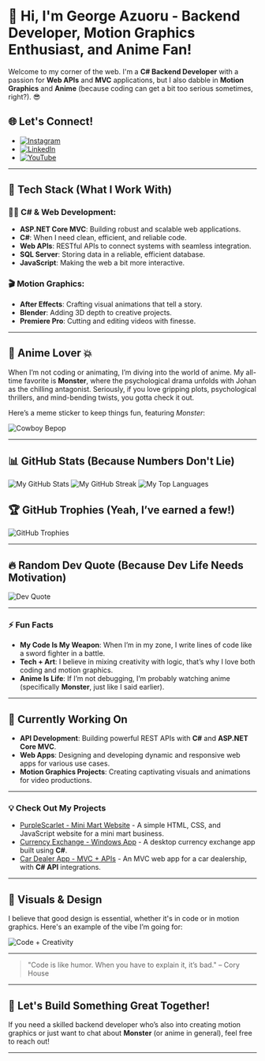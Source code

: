 # 👋 Hi, I'm George Azuoru - Backend Developer, Motion Graphics Enthusiast, and Anime Fan!

Welcome to my corner of the web. I'm a **C# Backend Developer** with a passion for **Web APIs** and **MVC** applications, but I also dabble in **Motion Graphics** and **Anime** (because coding can get a bit too serious sometimes, right?). 😎

## 🌐 Let's Connect!
- [![Instagram](https://img.shields.io/badge/Instagram-%23E4405F.svg?logo=Instagram&logoColor=white)](https://www.instagram.com/playz_a.e/)
- [![LinkedIn](https://img.shields.io/badge/LinkedIn-%230077B5.svg?logo=linkedin&logoColor=white)](https://linkedin.com/in/icpplayz/)
- [![YouTube](https://img.shields.io/badge/YouTube-%23FF0000.svg?logo=YouTube&logoColor=white)](https://www.youtube.com/@IcpPlayz)

---

## 🚀 Tech Stack (What I Work With)

### 🧑‍💻 **C# & Web Development**:
- **ASP.NET Core MVC**: Building robust and scalable web applications.
- **C#**: When I need clean, efficient, and reliable code.
- **Web APIs**: RESTful APIs to connect systems with seamless integration.
- **SQL Server**: Storing data in a reliable, efficient database.
- **JavaScript**: Making the web a bit more interactive.

### 🎬 **Motion Graphics**:
- **After Effects**: Crafting visual animations that tell a story.
- **Blender**: Adding 3D depth to creative projects.
- **Premiere Pro**: Cutting and editing videos with finesse.

---

## 🎥 Anime Lover 💥
When I’m not coding or animating, I’m diving into the world of anime. My all-time favorite is **Monster**, where the psychological drama unfolds with Johan as the chilling antagonist. Seriously, if you love gripping plots, psychological thrillers, and mind-bending twists, you gotta check it out.

Here’s a meme sticker to keep things fun, featuring *Monster*:

![Cowboy Bepop](https://media.giphy.com/media/v1.Y2lkPTc5MGI3NjExZnNsMG9ndWdlYnlidWg2YWZxaDVrdW8wM2h5eTJsZndudTB3eHk2aCZlcD12MV9naWZzX3NlYXJjaCZjdD1n/4ilFRqgbzbx4c/giphy.gif)

---

## 📊 GitHub Stats (Because Numbers Don't Lie)

![My GitHub Stats](https://github-readme-stats.vercel.app/api?username=PlayzAe&theme=radical&hide_border=false&include_all_commits=true&count_private=true)
![My GitHub Streak](https://github-readme-streak-stats.herokuapp.com/?user=PlayzAe&theme=radical&hide_border=false)
![My Top Languages](https://github-readme-stats.vercel.app/api/top-langs/?username=PlayzAe&theme=radical&hide_border=false&layout=compact)

## 🏆 GitHub Trophies (Yeah, I’ve earned a few!)

![GitHub Trophies](https://github-trophies.vercel.app/?username=PlayzAe&theme=dracula&no-frame=true&no-bg=false&margin-w=4)

---

## 🔥 Random Dev Quote (Because Dev Life Needs Motivation)

![Dev Quote](https://quotes-github-readme.vercel.app/api?type=horizontal&theme=radical)

---

### ⚡ Fun Facts

- **My Code Is My Weapon**: When I’m in my zone, I write lines of code like a sword fighter in a battle.
- **Tech + Art**: I believe in mixing creativity with logic, that’s why I love both coding and motion graphics.
- **Anime Is Life**: If I’m not debugging, I’m probably watching anime (specifically **Monster**, just like I said earlier).

---

## 📅 Currently Working On

- **API Development**: Building powerful REST APIs with **C#** and **ASP.NET Core MVC**.
- **Web Apps**: Designing and developing dynamic and responsive web apps for various use cases.
- **Motion Graphics Projects**: Creating captivating visuals and animations for video productions.

---

### 💡 Check Out My Projects

- [PurpleScarlet - Mini Mart Website](https://playzae.github.io/Purplescarlet/) - A simple HTML, CSS, and JavaScript website for a mini mart business.
- [Currency Exchange - Windows App](https://github.com/PlayzAe/Currency-Exchange) - A desktop currency exchange app built using **C#**.
- [Car Dealer App - MVC + APIs](https://github.com/PlayzAe/CarDealerApp) - An MVC web app for a car dealership, with **C# API** integrations.

---

## 🎨 Visuals & Design

I believe that good design is essential, whether it's in code or in motion graphics. Here's an example of the vibe I’m going for:

![Code + Creativity](https://media.giphy.com/media/L1Jzj9av9Ac6c/giphy.gif)

---

> "Code is like humor. When you have to explain it, it’s bad." – Cory House

---

## 🤖 Let's Build Something Great Together!

If you need a skilled backend developer who’s also into creating motion graphics or just want to chat about **Monster** (or anime in general), feel free to reach out!

---

